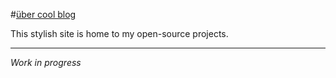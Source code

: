 #[über cool blog](http://katieball.me/open-source)

This stylish site is home to my open-source projects.

---


*Work in progress*
